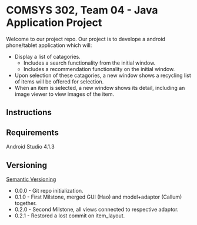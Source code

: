 # COMSYS 302, Team 04 - Java Application Project

Welcome to our project repo. Our project is to develope a android phone/tablet application which will:

- Display a list of catagories.
    - Includes a search functionality from the initial window.
    - Includes a recommendation functionality on the initial window.
- Upon selection of these catagories, a new window shows a recycling list of items will be offered for selection.
- When an item is selected, a new window shows its detail, including an image viewer to view images of the item.

## Instructions

## Requirements
Android Studio 4.1.3

## Versioning
[Semantic Versioning](https://semver.org/)

* 0.0.0 - Git repo initialization.
* 0.1.0 - First Milstone, merged GUI (Hao) and model+adaptor (Callum) together.
* 0.2.0 - Second Milstone, all views connected to respective adaptor.
* 0.2.1 - Restored a lost commit on item_layout.
